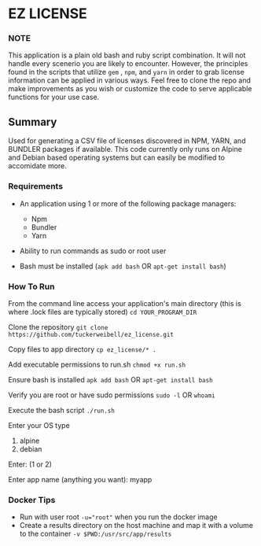 # EZ LICENSE

### NOTE 
This application is a plain old bash and ruby script combination. It will not handle every scenerio you are likely to encounter. However, the principles found in the scripts that utilize ```gem``` , ```npm```, and ```yarn``` in order to grab license information can be applied in various ways. Feel free to clone the repo and make improvements as you wish or customize the code to serve applicable functions for your use case.

## Summary
Used for generating a CSV file of licenses discovered in NPM, YARN, and BUNDLER packages if available. This code currently only runs on Alpine and Debian 
based operating systems but can easily be modified to accomidate more. 

### Requirements

- An application using 1 or more of the following package managers:
  - Npm
  - Bundler
  - Yarn

- Ability to run commands as sudo or root user


- Bash must be installed (```apk add bash``` OR ```apt-get install bash```)


### How To Run

From the command line access your application's main directory (this is where .lock files are typically stored)
```cd YOUR_PROGRAM_DIR```

Clone the repository
```git clone https://github.com/tuckerweibell/ez_license.git```

Copy files to app directory
```cp ez_license/* .```

Add executable permissions to run.sh
```chmod +x run.sh```

Ensure bash is installed
```apk add bash``` OR ```apt-get install bash```

Verify you are root or have sudo permissions
```sudo -l``` OR ```whoami```

Execute the bash script
```./run.sh```

Enter your OS type
1) alpine
2) debian

Enter: (1 or 2)

Enter app name (anything you want): myapp

### Docker Tips
- Run with user root ```-u="root"``` when you run the docker image
- Create a results directory on the host machine and map it with a volume to the container ```-v $PWD:/usr/src/app/results```


